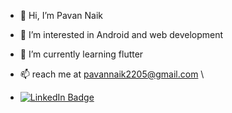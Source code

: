 - 👋 Hi, I’m Pavan Naik
- 👀 I’m interested in Android and web development
- 🌱 I’m currently learning flutter
- 📫 reach me at pavannaik2205@gmail.com \

- [![LinkedIn Badge](https://img.shields.io/badge/LinkedIn-Profile-informational?style=flat&logo=linkedin&logoColor=white&color=0D76A8)](https://www.linkedin.com/in/pavan-naik-155907205/)


<!---
pavan2205/pavan2205 is a ✨ special ✨ repository because its `README.md` (this file) appears on your GitHub profile.
You can click the Preview link to take a look at your changes.
--->
